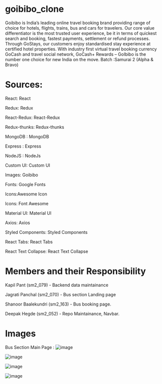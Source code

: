 # goibibo_clone

Goibibo is India’s leading online travel booking brand providing range of choice for hotels, flights, trains, bus and cars for travelers. Our core value differentiator is the most trusted user experience, be it in terms of quickest search and booking, fastest payments, settlement or refund processes. Through GoStays, our customers enjoy standardised stay experience at certified hotel properties. With industry first virtual travel booking currency GoCash and travel social network, GoCash+ Rewards – GoIbibo is the number one choice for new India on the move.
Batch :Samurai 2 (Alpha & Bravo)

# Sources:

React: React

Redux: Redux

React-Redux: React-Redux

Redux-thunks: Redux-thunks

MongoDB : MongoDB

Express : Express

NodeJS : NodeJs

Custom UI: Custom UI

Images: Goibibo

Fonts: Google Fonts

Icons:Awesome Icon

Icons: Font Awesome

Material UI: Material UI

Axios: Axios

Styled Components: Styled Components

React Tabs: React Tabs

React Text Collapse: React Text Collapse

# Members and their Responsibility

Kapil Pant (sm2_079) - Backend data maintainance

Jagrati Panchal (sm2_070) - Bus section Landing page

Shanoor Baalekundri (sm2_163) - Bus booking page.

Deepak Hegde (sm2_052) - Repo Maintainance, Navbar.

# Images
Bus Section Main Page :
![image](https://user-images.githubusercontent.com/77038788/127657570-91658525-9cd7-4b78-90a6-e1e682f11683.png)


![image](https://user-images.githubusercontent.com/77038788/127657750-4094c4fc-8096-4a8e-8bb3-dfe364523541.png)


![image](https://user-images.githubusercontent.com/77038788/127658120-7f979bb0-946e-414e-9d71-34fe199a8cc5.png)


![image](https://user-images.githubusercontent.com/77038788/127657948-09373cf6-0f2c-4d79-99da-804b41aa2189.png)



